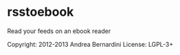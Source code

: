 rsstoebook
==========
Read your feeds on an ebook reader

Copyright: 2012-2013 Andrea Bernardini
License: LGPL-3+
